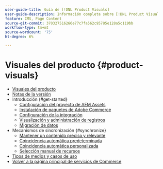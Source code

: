 ```yaml
---
user-guide-title: Guía de [!DNL Product Visuals]
user-guide-description: Información completa sobre [!DNL Product Visuals] con tecnología de integración de AEM Assets para administradores de Adobe Commerce y Magento Open Source y especialistas en marketing por correo electrónico.
feature: CMS, Page Content
source-git-commit: 370327516266e77c7fa562c95785e128a5c119bb
workflow-type: tm+mt
source-wordcount: '75'
ht-degree: 6%

---
```



# Visuales del producto {#product-visuals}

- [Visuales del producto](overview.md)
- [Notas de la versión](release-notes.md)
- Introducción {#get-started}
   - [Configuración del proyecto de AEM Assets](get-started/configure-aem.md)
   - [Instalación de paquetes de Adobe Commerce](get-started/configure-commerce.md)
   - [Configuración de la integración](get-started/setup-synchronization.md)
   - [Visualización y administración de registros](get-started/logs.md)
   - [Migración de datos](get-started/migrate-data.md)
- Mecanismos de sincronización {#synchronize}
   - [Mantener un contenido preciso y relevante](synchronize/commerce-content.md)
   - [Coincidencia automática predeterminada](synchronize/default-match.md)
   - [Coincidencia automática personalizada](synchronize/custom-match.md)
   - [Selección manual de recursos](synchronize/asset-selector-integration.md)
- [Tipos de medios y casos de uso](manage-assets.md)
- [Volver a la página principal de servicios de Commerce](https://experienceleague.adobe.com/en/docs/commerce/user-guides/home)
